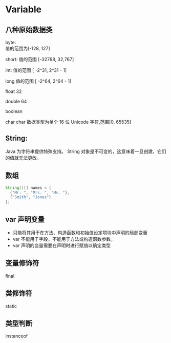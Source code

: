 # Variable

## 八种原始数据类
byte:   
值的范围为[-128, 127]

short:
值的范围 [-32768, 32,767]

int:
值的范围 [ -2^31, 2^31 - 1]

long
值的范围 [ -2^64, 2^64 - 1]

float 
32

double
64

boolean

char
char 数据类型为单个 16 位 Unicode 字符,范围[0, 65535]


## String: 
Java 为字符串提供特殊支持。
String 对象是不可变的，这意味着一旦创建，它们的值就无法更改。


## 数组
```java
String[][] names = {
  {"Mr. ", "Mrs. ", "Ms. "},
  {"Smith", "Jones"}
};
```

## var 声明变量
- 只能将其用于在方法、构造函数和初始值设定项块中声明的局部变量
- var 不能用于字段，不能用于方法或构造函数参数。
- var 声明的变量需要在声明时进行赋值以确定类型


## 变量修饰符
final

## 类修饰符
static


## 类型判断
instanceof